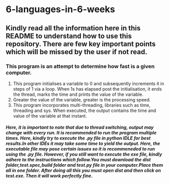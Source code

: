 # 6-languages-in-6-weeks
<h2>Kindly read all the information here in this README to understand how to use this repository. There are few key important points which will be missed by the user if not read.</h2>
<h3>This program is an attempt to determine how fast is a given computer.</h3> 
<ol>
<li>This program initialises a variable to 0 and subsequently increments it in steps of 1 via a loop. When 1s has elapsed post the initialisation, it ends the thread, marks the time and prints the value of the variable.</li> 
<li>Greater the value of the variable, greater is the processing speed.</li>
<li>This program incorporates multi-threading, libraries such as time, threading and sys. When executed, the output contains the time and value of the variable at that instant.</li> 
</ol>
<h5>Here, it is important to note that due to thread switching, output may change with every run. It is recommended to run the program multiple times. Here, kindly try to execute the .py file in python IDLE for best results.In other IDEs it may take some time to yield the output. Here, the executable file may pose certain issues so it is recommeneded to run using the .py file. However, if you still want to execute the exe file, kindly adhere to the instructions which follow.You must download the dist folder,test.spec,build folder and test.py file in your computer.Place them all in one folder. After doing all this you must open dist and then click on test.exe. Then it will work perfectly fine. </h5>
  
